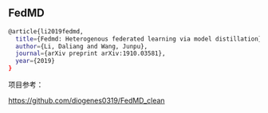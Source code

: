 ## FedMD

```bash
@article{li2019fedmd,
  title={Fedmd: Heterogenous federated learning via model distillation},
  author={Li, Daliang and Wang, Junpu},
  journal={arXiv preprint arXiv:1910.03581},
  year={2019}
}
```

项目参考：

https://github.com/diogenes0319/FedMD_clean
